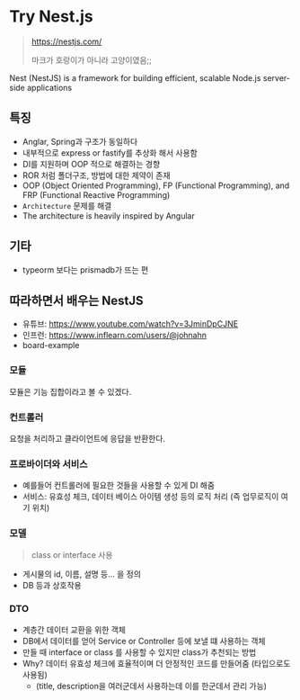 # Try Nest.js

> https://nestjs.com/
>
> 마크가 호랑이가 아니라 고양이였음;;

Nest (NestJS) is a framework for building efficient, scalable Node.js server-side applications

## 특징

- Anglar, Spring과 구조가 동일하다
- 내부적으로 express or fastify를 추상화 해서 사용함
- DI를 지원하며 OOP 적으로 해결하는 경향
- ROR 처럼 폴더구조, 방법에 대한 제약이 존재
- OOP (Object Oriented Programming), FP (Functional Programming), and FRP (Functional Reactive Programming)
- `Architecture` 문제를 해결
- The architecture is heavily inspired by Angular

## 기타

- typeorm 보다는 prismadb가 뜨는 편

## 따라하면서 배우는 NestJS

- 유튜브: https://www.youtube.com/watch?v=3JminDpCJNE
- 인프런: https://www.inflearn.com/users/@johnahn
- board-example

### 모듈

모듈은 기능 집합이라고 볼 수 있겠다.

### 컨트롤러

요청을 처리하고 클라이언트에 응답을 반환한다.

### 프로바이더와 서비스

- 예를들어 컨트롤러에 필요한 것들을 사용할 수 있게 DI 해줌
- 서비스: 유효성 체크, 데이터 베이스 아이템 생성 등의 로직 처리 (즉 업무로직이 여기 위치)

### 모델

> class or interface 사용

- 게시물의 id, 이름, 설명 등... 을 정의
- DB 등과 상호작용

### DTO

- 계층간 데이터 교환을 위한 객체
- DB에서 데이터를 얻어 Service or Controller 등에 보낼 떄 사용하는 객체
- 만들 때 interface or class 를 사용할 수 있지만 class가 추천되는 방법
- Why? 데이터 유효성 체크에 효율적이며 더 안정적인 코드를 만들어줌 (타입으로도 사용됨)
  - (title, description을 여러군데서 사용하는데 이를 한군데서 관리 가능)
